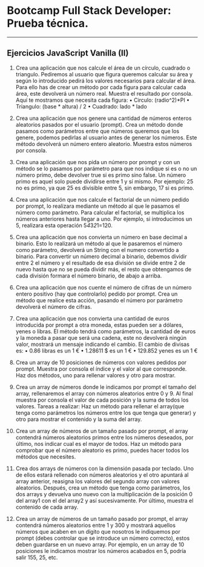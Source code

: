 # Bootcamp Full Stack Developer: Prueba técnica. 
---
## Ejercicios JavaScript Vanilla (II)

1. Crea una aplicación que nos calcule el área de un círculo, cuadrado o triangulo. Pediremos al usuario que figura queremos calcular su área y según lo introducido pedirá los valores necesarios para calcular el área. Para ello has de crear un método por cada figura para calcular cada área, este devolverá un número real. Muestra el resultado por consola. Aquí te mostramos que necesita cada figura:
• Circulo: (radio^2)*PI
• Triangulo: (base * altura) / 2
• Cuadrado: lado * lado

2. Crea una aplicación que nos genere una cantidad de números enteros aleatorios pasados por el usuario (prompt). Crea un método donde pasamos como parámetros entre que números queremos que los genere, podemos pedirlas al usuario antes de generar los números. Este método devolverá un número entero aleatorio. Muestra estos números por consola.

3. Crea una aplicación que nos pida un número por prompt y con un método se lo pasamos por parámetro para que nos indique si es o no un número primo, debe devolver true si es primo sino false. Un número primo es aquel solo puede dividirse entre 1 y sí mismo. Por ejemplo: 25 no es primo, ya que 25 es divisible entre 5, sin embargo, 17 si es primo.

4. Crea una aplicación que nos calcule el factorial de un número pedido por prompt, lo realizara mediante un método al que le pasamos el número como parámetro. Para calcular el factorial, se multiplica los números anteriores hasta llegar a uno. Por ejemplo, si introducimos un 5, realizara esta operación 5*4*3*2*1=120.

5. Crea una aplicación que nos convierta un número en base decimal a binario. Esto lo realizará un método al que le pasaremos el número como parámetro, devolverá un String con el numero convertido a binario. Para convertir un número decimal a
binario, debemos dividir entre 2 el número y el resultado de esa división se divide entre 2 de nuevo hasta que no se pueda dividir más, el resto que obtengamos de cada división formara el número binario, de abajo a arriba.

6. Crea una aplicación que nos cuente el número de cifras de un número entero positivo (hay que controlarlo) pedido por prompt. Crea un método que realice esta acción, pasando el número por parámetro devolverá el número de cifras.

7. Crea una aplicación que nos convierta una cantidad de euros introducida por prompt a otra moneda, estas pueden ser a dólares, yenes o libras. El método tendrá como parámetros, la cantidad de euros y la moneda a pasar que será una cadena, este no devolverá ningún valor, mostrará un mensaje indicando el cambio. El cambio de divisas es:
• 0.86 libras es un 1 €
• 1.28611 $ es un 1 €
• 129.852 yenes es un 1 €

8. Crea un array de 10 posiciones de números con valores pedidos por prompt. Muestra por consola el índice y el valor al que corresponde. Haz dos métodos, uno para rellenar valores y otro para mostrar.

9. Crea un array de números donde le indicamos por prompt el tamaño del array, rellenaremos el array con números aleatorios entre 0 y 9. Al final muestra por consola el valor de cada posición y la suma de todos los valores. Tareas a realizar: Haz un
método para rellenar el array(que tenga como parámetros los números entre los que tenga que generar) y otro para mostrar el contenido y la suma del array.

10. Crea un array de números de un tamaño pasado por prompt, el array contendrá números aleatorios primos entre los números deseados, por último, nos indicar cual es el mayor de todos. Haz un método para comprobar que el número aleatorio es primo, puedes hacer todos los métodos que necesites.

11. Crea dos arrays de números con la dimensión pasada por teclado. Uno de ellos estará rellenado con números aleatorios y el otro apuntará al array anterior, reasigna los valores del segundo array con valores aleatorios. Después, crea un método que
tenga como parámetros, los dos arrays y devuelva uno nuevo con la multiplicación de la posición 0 del array1 con el del array2 y así sucesivamente. Por último, muestra el contenido de cada array.

12. Crea un array de números de un tamaño pasado por prompt, el array contendrá números aleatorios entre 1 y 300 y mostrará aquellos números que acaben en un dígito que nosotros le indiquemos por prompt (debes controlar que se introduce un
número correcto), estos deben guardarse en un nuevo array. Por ejemplo, en un array de 10 posiciones le indicamos mostrar los números acabados en 5, podría salir 155, 25, etc.